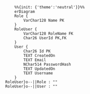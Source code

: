 <!--- SIREN_START -->
```mermaid
	%%{init: {'theme':'neutral'}}%%
	erDiagram
	Role {
		VarChar128 Name PK
	}
	RoleUser {
		VarChar128 RoleName FK
		Char26 UserId PK,FK
	}
	User {
		Char26 Id PK
		TEXT CreatedOn 
		TEXT Email 
		NChar514 PasswordHash 
		TEXT UpdatedOn 
		TEXT Username 
	}
RoleUser}o--||Role : ""
RoleUser}o--||User : ""
```
<!--- SIREN_END -->
